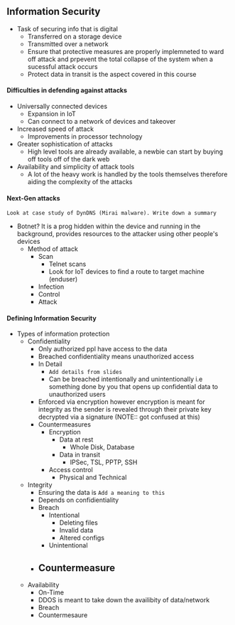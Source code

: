 ## Information Security
- Task of securing info that is digital
	- Transferred on a storage device
	- Transmitted over a network
	- Ensure that protective measures are properly implemneted to ward off attack and prpevent the total collapse of the system when a sucessful attack occurs
	- Protect data in transit is the aspect covered in this course

#### Difficulties in defending against attacks
- Universally connected devices
	- Expansion in IoT
	- Can connect to a network of devices and takeover
- Increased speed of attack
	- Improvements in processor technology
- Greater sophistication of attacks
	- High level tools are already available, a newbie can start by buying off tools off of the dark web
- Availability and simplicity of attack tools
	- A lot of the heavy work is handled by the tools themselves therefore aiding the complexity of the attacks
#### Next-Gen attacks
`Look at case study of DynDNS (Mirai malware). Write down a summary`
- Botnet? It is a prog hidden within the device and running in the background, provides resources to the attacker using other people's devices
	- Method of attack
		- Scan
			- Telnet scans
			- Look for IoT devices to find a route to target machine (enduser)
		- Infection
		- Control
		- Attack

#### Defining Information Security 
- Types of information protection
	- Confidentiality
		- Only authorized ppl have access to the data
		- Breached confidentiality means unauthorized access
		- In Detail
			- `Add details from slides`
			- Can be breached intentionally and unintentionally i.e something done by you that opens up confidential data to unauthorized users
		- Enforced via encryption however encryption is meant for integrity as the sender is revealed through their private key decrypted via a signature (NOTE:: got confused at this)
		- Countermeasures
			- Encryption
				- Data at rest
					- Whole Disk, Database
				- Data in transit
					- IPSec, TSL, PPTP, SSH
			- Access control
				- Physical and Technical
	- Integrity
		- Ensuring the data is `Add a meaning to this`
		- Depends on confidientiality
		- Breach
			- Intentional
				- Deleting files
				- Invalid data
				- Altered configs
			- Unintentional
		- Countermeasure
			- 
	- Availability
		- On-Time
		- DDOS is meant to take down the availibity of data/network
		- Breach
		- Countermesaure